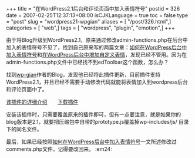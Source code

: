 +++
title = "在WordPress2.1后台和评论页面中加入表情符号"
postid = 326
date = 2007-02-25T12:37:13+08:00
isCJKLanguage = true
toc = false
type = "post"
slug = "wordpress21-wpgian"
aliases = [ "/post/326.html",]
categories = [ "web",]
tags = [ "wordpress", "plugin", "emotion",]
+++


由于将Blog升级到WordPress2.1，原来通过修改admin-functions.php在后台中加入的表情符号不见了，找到自己原来写的两篇文章：[如何在WordPress后台中加入表情符号](https://blog.zengrong.net/post/109.html)和[在WordPress后台中增加自定义表情](https://blog.zengrong.net/post/167.html)，发现已经不管用。因为在admin-functions.php文件中已经找不到edToolbar这个函数，怎么办？

找到[wp-gian](http://alexking.org/projects/wordpress/readme?project=wp-grins)作者的Blog，发现他已经将此插件更新，目前插件支持WordPress2.1，并且已经不需要手动修改代码就能将表情加入到wordpress后台和评论页面中了。

[该插件的详细介绍](http://alexking.org/projects/wordpress/readme?project=wp-grins)　　[下载插件](http://alexking.org/projects/wordpress/plugins/wp-grins.zip)

安装该插件时，只需要覆盖原来的插件即可，但有一点要注意，就是如果你的blog版本是2.1，就要把压缩包中自带的prototype.js覆盖掉wp-includes/js/
目录下的同名文件。

最后，如果已经按照[如何在WordPress后台中加入表情符号](https://blog.zengrong.net/post/109.html)一文所述修改过comments.php文件，记得要改回来。
:em24:

